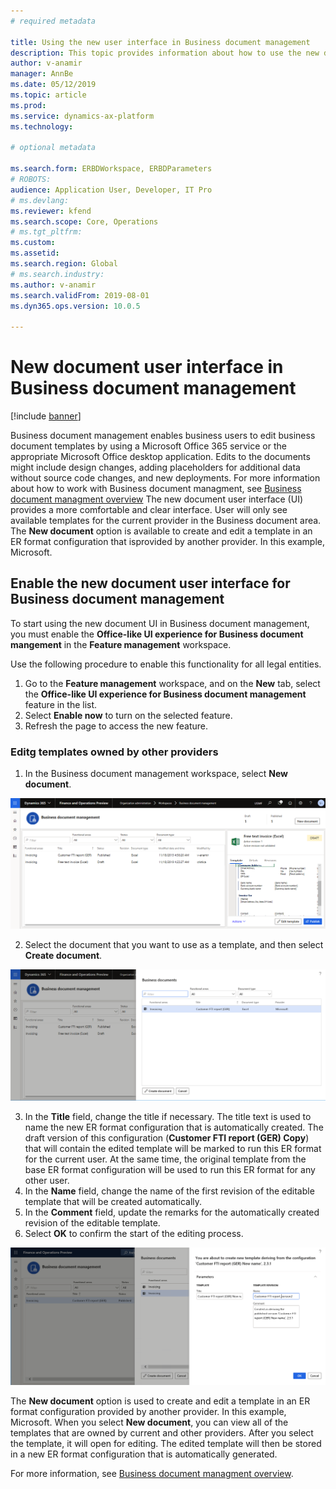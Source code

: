 ```yaml
---
# required metadata

title: Using the new user interface in Business document management
description: This topic provides information about how to use the new document user interface (UI) in the Business document management feature of the ER framework.
author: v-anamir
manager: AnnBe
ms.date: 05/12/2019
ms.topic: article
ms.prod: 
ms.service: dynamics-ax-platform
ms.technology: 

# optional metadata

ms.search.form: ERBDWorkspace, ERBDParameters
# ROBOTS: 
audience: Application User, Developer, IT Pro
# ms.devlang: 
ms.reviewer: kfend
ms.search.scope: Core, Operations
# ms.tgt_pltfrm: 
ms.custom: 
ms.assetid: 
ms.search.region: Global
# ms.search.industry: 
ms.author: v-anamir
ms.search.validFrom: 2019-08-01
ms.dyn365.ops.version: 10.0.5

---
```


# New document user interface in Business document management 

[!include [banner](../includes/banner.md)]

Business document management enables business users to edit business document templates by using a Microsoft Office 365 service or the appropriate Microsoft Office desktop application. Edits to the documents might include design changes, adding placeholders for additional data without source code changes, and new deployments. 
For more information about how to work with Business document managment, see [Business document managment overview](er-business-document-management.md) 
The new document user interface (UI) provides a more comfortable and clear interface. User will only see available templates for the current provider in the Business document area.
The **New document** option is available to create and edit a template in an ER format configuration that isprovided by another provider. In this example, Microsoft.


## Enable the new document user interface for Business document management 

To start using the new document UI in Business document management, you must enable the **Office-like UI experience for Business document mangement** in the **Feature management** workspace.

Use the following procedure to enable this functionality for all legal entities.

1. Go to the **Feature management** workspace, and on the **New** tab, select the **Office-like UI experience for Business document management** feature in the list.
2. Select **Enable now** to turn on the selected feature.
3. Refresh the page to access the new feature.

### Editg templates owned by other providers

1. In the Business document management workspace, select **New document**.

![Business document management workspace page](./media/BDM_overview_new_template1.png)

2. Select the document that you want to use as a template, and then select **Create document**.

![Business document management workspace page](./media/BDM_overview_new_template2.png)

3. In the **Title** field, change the title if necessary. The title text is used to name the new ER format configuration that is automatically created. The draft version of this configuration (**Customer FTI report (GER) Copy**) that will contain the edited template will be marked to run this ER format for the current user. At the same time, the original template from the base ER format configuration will be used to run this ER format for any other user.
4. In the **Name** field, change the name of the first revision of the editable template that will be created automatically.
5. In the **Comment** field, update the remarks for the automatically created revision of the editable template.
6. Select **OK** to confirm the start of the editing process.

![Business document management workspace page](./media/BDM_overview_new_template3.png)

The **New document** option is used to create and edit a template in an ER format configuration provided by another provider. In this example, Microsoft. When you select **New document**,  you can view all of the templates that are owned by current and other providers. After you select the template, it will open for editing. The edited template will then be stored in a new ER format configuration that is automatically generated.

For more information, see [Business document managment overview](er-business-document-management.md).



